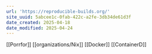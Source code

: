 ```yaml
---
url: 'https://reproducible-builds.org/'
site_uuid: 5abcee1c-0fab-422c-a2fe-3db34de61d3f
date_created: 2025-04-18
date_modified: 2025-04-24
---
```


[[Porrfor]]
[[organizations/Nix]]
[[Docker]]
[[ContainerD]]



